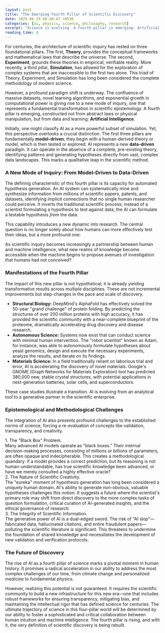 ```yaml
---
layout: post
title: "The Emerging Fourth Pillar of Scientific Discovery"
date: 2025-06-29 06:40:47 +0530
categories: [ai, physics, science, philosophy, research]
excerpt: "Science is evolving. A fourth pillar is emerging: Artificial Intelligence."
reading_time: 4
---
```


For centuries, the architecture of scientific inquiry has rested on three foundational pillars. The first, **Theory**, provides the conceptual frameworks and mathematical laws that describe the universe. The second, **Experiment**, grounds these theories in empirical, verifiable reality. More recently, a third pillar, **Simulation**, has allowed for the exploration of complex systems that are inaccessible to the first two alone. This triad of Theory, Experiment, and Simulation has long been considered the complete methodology of modern science.

However, a profound paradigm shift is underway. The confluence of massive datasets, novel learning algorithms, and exponential growth in computational power is giving rise to a new mode of inquiry, one that represents a fundamental transformation in scientific epistemology. A fourth pillar is emerging, constructed not from abstract laws or physical manipulation, but from data and learning: **Artificial Intelligence**.

Initially, one might classify AI as a more powerful subset of simulation. Yet, this perspective overlooks a crucial distinction. The first three pillars are fundamentally **model-driven**; they begin with a human-derived theory or model, which is then tested or explored. AI represents a new **data-driven** paradigm. It can operate in the absence of a complete, pre-existing theory, identifying patterns and generating hypotheses directly from vast, complex data landscapes. This marks a qualitative leap in the scientific method.

### **A New Mode of Inquiry: From Model-Driven to Data-Driven**

The defining characteristic of this fourth pillar is its capacity for automated hypothesis generation. An AI system can systematically mine and synthesize information from millions of scientific papers, patents, and datasets, identifying implicit connections that no single human researcher could perceive. It inverts the traditional scientific process; instead of a scientist formulating a hypothesis to test against data, the AI can formulate a testable hypothesis *from* the data.

This capability introduces a new dynamic into research. The central question is no longer solely about how humans can more effectively test their ideas, but a more profound one:

As scientific inquiry becomes increasingly a partnership between human and machine intelligence, what new realms of knowledge become accessible when the machine begins to propose avenues of investigation that humans had not conceived?

### **Manifestations of the Fourth Pillar**

The impact of this new pillar is not hypothetical; it is already yielding transformative results across multiple disciplines. These are not incremental improvements but step-changes in the pace and scale of discovery.

* **Structural Biology:** DeepMind's AlphaFold has effectively solved the 50-year "grand challenge" of protein folding. By predicting the structures of over 200 million proteins with high accuracy, it has provided the scientific community with a near-complete blueprint of the proteome, dramatically accelerating drug discovery and disease research.  
* **Autonomous Science:** Systems now exist that can conduct science with minimal human intervention. The "robot scientist" known as Adam, for instance, was able to autonomously formulate hypotheses about yeast genomics, design and execute the necessary experiments, analyze the results, and iterate on its findings.  
* **Materials Science:** In a field traditionally reliant on laborious trial and error, AI is accelerating the discovery of novel materials. Google's GNOME (Graph Networks for Materials Exploration) tool has predicted 380,000 new, stable crystal structures, with potential applications in next-generation batteries, solar cells, and superconductors.

These case studies illustrate a transition. AI is evolving from an analytical tool to a generative partner in the scientific enterprise.

### **Epistemological and Methodological Challenges**

The integration of AI also presents profound challenges to the established norms of science, forcing a re-evaluation of concepts like validation, transparency, and creativity.

1\. The "Black Box" Problem.  
Many advanced AI models operate as "black boxes." Their internal decision-making processes, consisting of millions or billions of parameters, are often opaque and indecipherable. This creates a methodological quandary: if a model provides a correct prediction, but its reasoning is not human-understandable, has true scientific knowledge been advanced, or have we merely consulted a highly effective oracle?  
2\. The Nature of Scientific Creativity.  
The "eureka" moment of hypothesis generation has long been considered a uniquely human domain. AI's ability to generate non-obvious, valuable hypotheses challenges this notion. It suggests a future where the scientist's primary role may shift from direct discovery to the more complex tasks of question formulation, critical curation of AI-generated insights, and the ethical governance of research.  
3\. The Integrity of Scientific Information.  
The generative power of AI is a dual-edged sword. The risk of "AI slop"—fabricated data, hallucinated citations, and entire fraudulent papers—polluting the scientific literature is significant. This threatens to undermine the foundation of shared knowledge and necessitates the development of new validation and verification protocols.

### **The Future of Discovery**

The rise of AI as a fourth pillar of science marks a pivotal moment in human history. It promises a radical acceleration in our ability to address the most complex challenges of our time, from climate change and personalized medicine to fundamental physics.

However, realizing this potential is not guaranteed. It requires the scientific community to build a new infrastructure for this new era—one that includes robust frameworks for ensuring transparency, mitigating bias, and maintaining the intellectual rigor that has defined science for centuries. The ultimate trajectory of science in this four-pillar world will be determined by our ability to foster a sophisticated and critical collaboration between human intuition and machine intelligence. The fourth pillar is rising, and with it, the very definition of scientific discovery is being rebuilt.